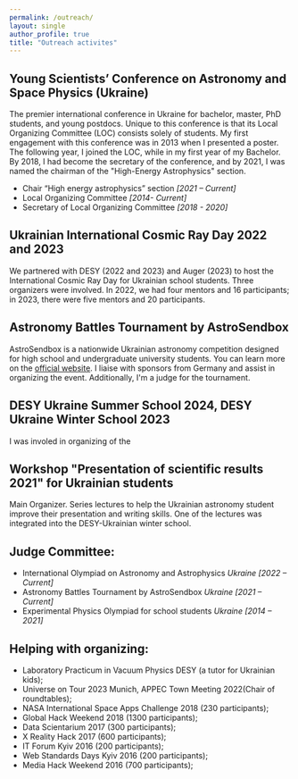 ```yaml
---
permalink: /outreach/
layout: single
author_profile: true
title: "Outreach activites"
---
```


## Young Scientists’ Conference on Astronomy and Space Physics (Ukraine)
The premier international conference in Ukraine for bachelor, master, PhD students, and young postdocs. Unique to this conference is that its Local Organizing Committee (LOC) consists solely of students. My first engagement with this conference was in 2013 when I presented a poster. The following year, I joined the LOC, while in my first year of my Bachelor. By 2018, I had become the secretary of the conference, and by 2021, I was named the chairman of the "High-Energy Astrophysics" section.  

- Chair “High energy astrophysics” section *[2021 – Current]*
- Local Organizing Committee  *[2014- Current]*
- Secretary of Local Organizing Committee *[2018 - 2020]* 


## Ukrainian International Cosmic Ray Day 2022 and 2023 
We partnered with DESY (2022 and 2023) and Auger (2023) to host the International Cosmic Ray Day for Ukrainian school students. Three organizers were involved. In 2022, we had four mentors and 16 participants; in 2023, there were five mentors and 20 participants.

## Astronomy Battles Tournament by AstroSendbox
AstroSendbox is a nationwide Ukrainian astronomy competition designed for high school and undergraduate university students. You can learn more on the [official website](https://www.astrosandbox.com/fightsenglis). I liaise with sponsors from Germany and assist in organizing the event. Additionally, I'm a judge for the tournament.

## DESY Ukraine Summer School 2024, DESY Ukraine Winter School 2023
I was involed in organizing of the 

## Workshop "Presentation of scientific results 2021" for Ukrainian students
Main Organizer. Series lectures to help the Ukrainian astronomy student improve their presentation and writing skills. One of the lectures was integrated into the DESY-Ukrainian winter school.


## Judge Committee:
- International Olympiad on Astronomy and Astrophysics *Ukraine [2022 – Current]*
- Astronomy Battles Tournament by AstroSendbox *Ukraine [2021 – Current]*
- Experimental Physics Olympiad for school students *Ukraine [2014 – 2021]*




## Helping with organizing: 
- Laboratory Practicum in Vacuum Physics DESY (a tutor for Ukrainian kids); 
- Universe on Tour 2023 Munich, APPEC Town Meeting 2022(Chair of roundtables);
- NASA International Space Apps Challenge 2018 (230 participants);
- Global Hack Weekend 2018 (1300 participants);
- Data Scientarium 2017 (300 participants);
- X Reality Hack 2017 (600 participants);
- IT Forum Kyiv 2016 (200 participants); 
- Web Standards Days Kyiv 2016 (200 participants);
-  Media Hack Weekend 2016 (700 participants);
  